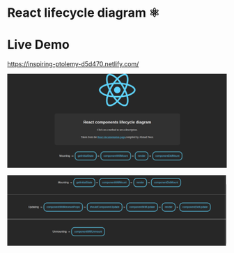 
# React lifecycle diagram ⚛️ 

# Live Demo 

https://inspiring-ptolemy-d5d470.netlify.com/

<p>
 
 <img src="./life.png" />
  
 </p>
 
 <p>
 
 <img src="./Cycles.png" />
  
 </p>
 
